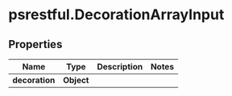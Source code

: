 # psrestful.DecorationArrayInput

## Properties
Name | Type | Description | Notes
------------ | ------------- | ------------- | -------------
**decoration** | **Object** |  | 

